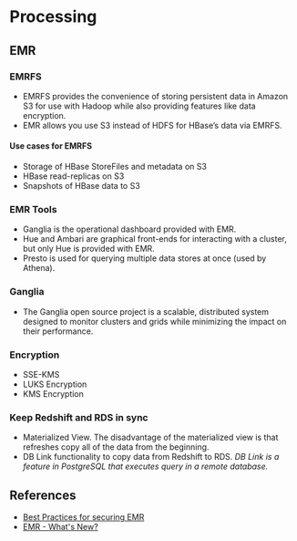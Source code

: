# Processing

## EMR

### EMRFS

- EMRFS provides the convenience of storing persistent data in Amazon S3 for use with Hadoop while also providing features like data encryption.
- EMR allows you use S3 instead of HDFS for HBase’s data via EMRFS.

#### Use cases for EMRFS

- Storage of HBase StoreFiles and metadata on S3
- HBase read-replicas on S3
- Snapshots of HBase data to S3

### EMR Tools

- Ganglia is the operational dashboard provided with EMR.
- Hue and Ambari are graphical front-ends for interacting with a cluster, but only Hue is provided with EMR. 
- Presto is used for querying multiple data stores at once (used by Athena).

### Ganglia

- The Ganglia open source project is a scalable, distributed system designed to monitor clusters and grids while minimizing the impact on their performance.

### Encryption

- SSE-KMS
- LUKS Encryption
- KMS Encryption

### Keep Redshift and RDS in sync

- Materialized View. The disadvantage of the materialized view is that refreshes copy all of the data from the beginning.
- DB Link functionality to copy data from Redshift to RDS. _DB Link is a feature in PostgreSQL that executes query in a remote database._


## References

- [Best Practices for securing EMR](https://aws.amazon.com/blogs/big-data/best-practices-for-securing-amazon-emr/)
- [EMR - What's New?](https://docs.aws.amazon.com/emr/latest/ReleaseGuide/emr-whatsnew.html)